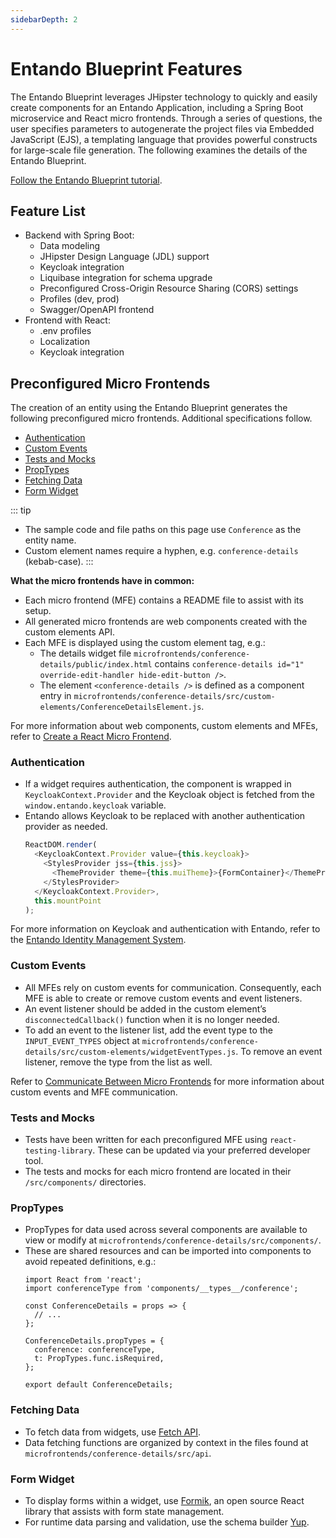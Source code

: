 ```yaml
---
sidebarDepth: 2
---
```

# Entando Blueprint Features

The Entando Blueprint leverages JHipster technology to quickly and easily create components for an Entando Application, including a Spring Boot microservice and React micro frontends. Through a series of questions, the user specifies parameters to autogenerate the project files via Embedded JavaScript (EJS), a templating language that provides powerful constructs for large-scale file generation. The following examines the details of the Entando Blueprint.

[Follow the Entando Blueprint tutorial](../../tutorials/create/ms/generate-microservices-and-micro-frontends.md).

## Feature List
* Backend with Spring Boot:
  * Data modeling
  * JHipster Design Language (JDL) support 
  * Keycloak integration 
  * Liquibase integration for schema upgrade
  * Preconfigured Cross-Origin Resource Sharing (CORS) settings
  * Profiles (dev, prod)
  * Swagger/OpenAPI frontend
* Frontend with React:
  * .env profiles
  * Localization
  * Keycloak integration

## Preconfigured Micro Frontends
The creation of an entity using the Entando Blueprint generates the following preconfigured micro frontends. Additional specifications follow. 
* [Authentication](#authentication)
* [Custom Events](#custom-events)
* [Tests and Mocks](#tests-and-mocks)
* [PropTypes](#proptypes)
* [Fetching Data](#fetching-data)
* [Form Widget](#form-widget)

::: tip 
- The sample code and file paths on this page use `Conference` as the entity name.
- Custom element names require a hyphen, e.g. `conference-details` (kebab-case).
:::


**What the micro frontends have in common:**
* Each micro frontend (MFE) contains a README file to assist with its setup.
* All generated micro frontends are web components created with the custom elements
API.
* Each MFE is displayed using the custom element tag, e.g.:
   - The details widget file `microfrontends/conference-details/public/index.html` contains `conference-details id="1" override-edit-handler hide-edit-button />`. 
   - The element `<conference-details />` is defined as a component entry in `microfrontends/conference-details/src/custom-elements/ConferenceDetailsElement.js`.

For more information about web components, custom elements and MFEs, refer to [Create a React Micro Frontend](../../tutorials/create/mfe/react.md).

### Authentication

- If a widget requires authentication, the component is wrapped in `KeycloakContext.Provider` and the Keycloak object is fetched from the `window.entando.keycloak` variable. 
- Entando allows Keycloak to be replaced with another authentication provider as needed.
    ``` js
    ReactDOM.render(
      <KeycloakContext.Provider value={this.keycloak}>
        <StylesProvider jss={this.jss}>
          <ThemeProvider theme={this.muiTheme}>{FormContainer}</ThemeProvider>
        </StylesProvider>
      </KeycloakContext.Provider>,
      this.mountPoint
    );
    ```

For more information on Keycloak and authentication with Entando, refer to the [Entando Identity Management System](../consume/identity-management.md#authentication).

### Custom Events

- All MFEs rely on custom events for communication. Consequently, each MFE is able to create or remove custom events and event listeners.  
- An event listener should be added in the custom element’s `disconnectedCallback()` function when it is no longer needed.
- To add an event to the listener list, add the event type to the `INPUT_EVENT_TYPES` object at
`microfrontends/conference-details/src/custom-elements/widgetEventTypes.js`. To remove an event listener, remove the type from the list as well.

Refer to [Communicate Between Micro Frontends](../../tutorials/create/mfe/communication.md) for more information about custom events and MFE communication.

### Tests and Mocks

- Tests have been written for each preconfigured MFE using `react-testing-library`. These can be updated via your preferred developer tool.
- The tests and mocks for each micro frontend are located in their `/src/components/` directories. 

### PropTypes

- PropTypes for data used across several components are available to view or modify at `microfrontends/conference-details/src/components/`. 
- These are shared resources and can be imported into components to avoid repeated definitions, e.g.:
    ``` shell
    import React from 'react';
    import conferenceType from 'components/__types__/conference';

    const ConferenceDetails = props => {
      // ...
    };

    ConferenceDetails.propTypes = {
      conference: conferenceType,
      t: PropTypes.func.isRequired,
    };

    export default ConferenceDetails;
    ```

### Fetching Data

- To fetch data from widgets, use [Fetch API](https://developer.mozilla.org/en-US/docs/Web/API/Fetch_API). 
- Data fetching functions are organized by context in the files found at `microfrontends/conference-details/src/api`.

### Form Widget

- To display forms within a widget, use [Formik](https://jaredpalmer.com/formik), an open source React library that assists with form state management. 
- For runtime data parsing and validation, use the schema builder [Yup](https://github.com/jquense/yup). 



